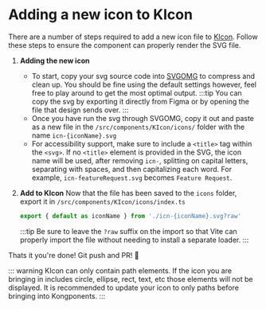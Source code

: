 # Adding a new icon to KIcon

There are a number of steps required to add a new icon file to [KIcon](/components/icon). Follow these steps to ensure the component can properly render the SVG file.

1) **Adding the new icon**
    - To start, copy your svg source code into [SVGOMG](https://jakearchibald.github.io/svgomg/) to compress and clean up. You should be fine using the default settings however, feel free to play around to get the most optimal output.
    :::tip
    You can copy the svg by exporting it directly from Figma or by opening the file that design sends over.
    :::
    - Once you have run the svg through SVGOMG, copy it out and paste as a new file in the `/src/components/KIcon/icons/` folder with the name `icn-{iconName}.svg`
    - For accessibility support, make sure to include a `<title>` tag within the `<svg>`. If no `<title>` element is provided in the SVG, the icon name will be
    used, after removing `icn-`, splitting on capital letters, separating with spaces, and then capitalizing each word. For example, `icn-featureRequest.svg` becomes `Feature Request`.

1) **Add to KIcon**
  Now that the file has been saved to the `icons` folder, export it in `/src/components/KIcon/icons/index.ts`

    ```ts
    export { default as iconName } from './icn-{iconName}.svg?raw'
    ```

    :::tip
    Be sure to leave the `?raw` suffix on the import so that Vite can properly import the file without needing to install a separate loader.
    :::

Thats it you're done! Git push and PR! :tada:

::: warning
KIcon can only contain path elements. If the icon you are bringing in includes circle, ellipse, rect, text, etc those elements will not be displayed. It is recommended to update your icon to only paths before bringing into Kongponents.
:::
